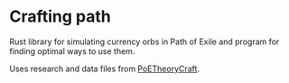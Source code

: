 # Crafting path

Rust library for simulating currency orbs in Path of Exile and program for
finding optimal ways to use them.

Uses research and data files from [PoETheoryCraft](https://github.com/Sectoidfodder/PoETheoryCraft).
